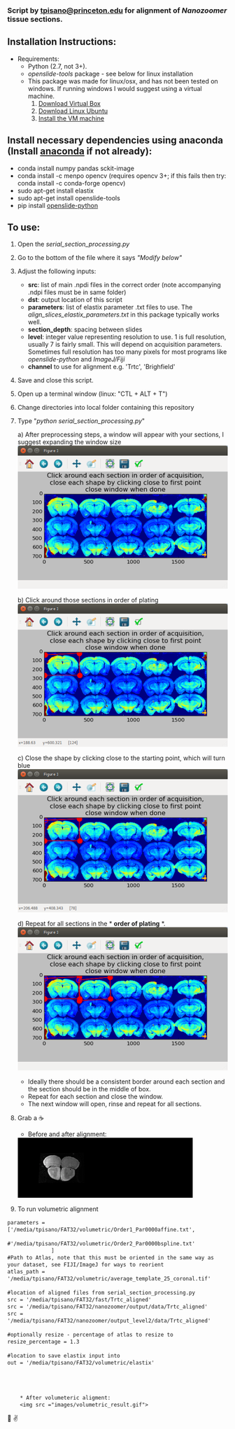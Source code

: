 ### Script by tpisano@princeton.edu for alignment of *Nanozoomer* tissue sections.

## Installation Instructions:
  * Requirements:
    * Python (2.7, not 3+).
	* *openslide-tools* package - see below for linux installation
	* This package was made for linux/osx, and has not been tested on windows. If running windows I would suggest using a virtual machine.
		1. [Download Virtual Box](https://www.virtualbox.org/wiki/Downloads)
		2. [Download Linux Ubuntu](https://www.ubuntu.com/download)
		3. [Install the VM machine](http://www.instructables.com/id/How-to-install-Linux-on-your-Windows/)

## Install necessary dependencies using anaconda (Install [anaconda](https://www.anaconda.com/download/) if not already):
  * conda install numpy pandas sckit-image
  * conda install -c menpo opencv (requires opencv 3+; if this fails then try: conda install -c conda-forge opencv)
  * sudo apt-get install elastix
  * sudo apt-get install openslide-tools
  * pip install [openslide-python](https://openslide.org/api/python/)

## To use:
  1. Open the *serial_section_processing.py*
  2. Go to the bottom of the file where it says *"Modify below"*
  3. Adjust the following inputs:
        * **src**: list of main .npdi files in the correct order (note accompanying .ndpi files must be in same folder)
        * **dst**: output location of this script
        * **parameters**: list of elastix parameter .txt files to use. The *align_slices_elastix_parameters.txt* in this package typically works well.
        * **section_depth**: spacing between slides
        * **level**: integer value representing resolution to use. 1 is full resolution, usually 7 is fairly small. This will depend on acquisition parameters. Sometimes full resolution has too many pixels for most programs like *openslide-python* and *ImageJ/Fiji*
        * **channel** to use for alignment e.g. 'Trtc', 'Brighfield'
  4. Save and close this script.
  5. Open up a terminal window (linux: "CTL + ALT + T")
  6. Change directories into local folder containing this repository
  7. Type "*python serial_section_processing.py*"
        	
		a) After preprocessing steps, a window will appear with your sections, I suggest expanding the window size 
		<img src ="images/first.png">

		b) Click around those sections in order of plating
		<img src ="images/second.png">

		c) Close the shape by clicking close to the starting point, which will turn blue
		<img src ="images/third.png">

		d) Repeat for all sections in the * **order of plating** *.
		<img src ="images/fourth.png">
        * Ideally there should be a consistent border around each section and the section should be in the middle of box.
        * Repeat for each section and close the window.
        * The next window will open, rinse and repeat for all sections.
  8. Grab a :coffee:
        * Before and after alignment:
        <img src ="images/result.gif">

  9. To run volumetric alignment

    parameters = ['/media/tpisano/FAT32/volumetric/Order1_Par0000affine.txt',
                  #'/media/tpisano/FAT32/volumetric/Order2_Par0000bspline.txt'
                  ]
    #Path to Atlas, note that this must be oriented in the same way as your dataset, see FIJI/ImageJ for ways to reorient
    atlas_path =  '/media/tpisano/FAT32/volumetric/average_template_25_coronal.tif'
    
    #location of aligned files from serial_section_processing.py
    src = '/media/tpisano/FAT32/fast/Trtc_aligned'
    src = '/media/tpisano/FAT32/nanozoomer/output/data/Trtc_aligned'
    src = '/media/tpisano/FAT32/nanozoomer/output_level2/data/Trtc_aligned'
    
    #optionally resize - percentage of atlas to resize to
    resize_percentage = 1.3
    
    #location to save elastix input into
    out = '/media/tpisano/FAT32/volumetric/elastix'




        * After volumeteric aligment:
        <img src ="images/volumetric_result.gif">



:pray:   :v:
